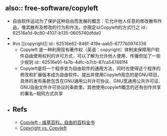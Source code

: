 also:: free-software/copyleft
-
- 自由软件运动为了保护这种自由而发展的概念：它允许他人任意的修改散布作品，惟其散布及修改的行为和作法，亦限定以Copyleft的方式行之
  id:: 62516e1d-9c80-4107-b135-0605740dfda0
-
- #vs [[copyright]]
  id:: 62516e62-846f-419e-aab5-6777b0974336
  - Copyleft 是一种利用现有著作权（英语：copyright）体制来保障用户软件自由使用权利的许可方式，可以了解为允许他人使用、传播但加了一些少规则
    id:: 62516e91-fa7b-4dfc-b7cb-87ca547481f4
  - Copyleft是将一个程序变为自由软件的通用方法，同时也使得这个程序的修改和扩展版本成为自由软件。提出并使用Copyleft观念的是GNU项目，具体的发布条款包含在GNU通用公共许可协议、GNU宽通用公共许可证、GNU自由文件许可协议的条款里。其他使用copyleft概念的还有创作共享的署名─相同方式共享
- ## Refs
  - [Copyleft - 维基百科，自由的百科全书](https://zh.wikipedia.org/zh-cn/Copyleft)
  - [Copyright vs. Copyleft](https://www.gnu.org/gwm/libredocxml/x53.html)